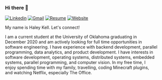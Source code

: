 ### Hi there 👋

[![Linkedin](https://img.shields.io/badge/-haleykell-blue&?logo=linkedin&color=blue&?link=https://www.linkedin.com/in/haleykell&link=https://www.linkedin.com/in/haleykell)](https://www.linkedin.com/in/haleykell) [![Gmail](https://img.shields.io/badge/-haley.a.kell-blue&?logo=gmail&logoColor=white&color=D14836&?link=mailto:haley.a.kell@gmail.com&link=mailto:haley.a.kell@gmail.com)](mailto:haley.a.kell@gmail.com) [![Resume](https://img.shields.io/badge/-Resume-blue&?color=blueviolet&?link=https://drive.google.com/file/d/1bGEaZgVihyC_JQafkVAM01gGRZXbBaFa/view?usp=sharing&link=https://drive.google.com/file/d/1bGEaZgVihyC_JQafkVAM01gGRZXbBaFa/view?usp=sharing)](https://drive.google.com/file/d/1bGEaZgVihyC_JQafkVAM01gGRZXbBaFa/view?usp=sharing) [![Website](https://img.shields.io/badge/-haleykell.me-blue&?color=darkred&?link=https://www.haleykell.me&link=https://www.haleykell.me)](http://www.haleykell.me)

My name is Haley Kell. Let's connect!

I am a current student at the University of Oklahoma graduating in December 2020 and am actively looking for full time opportunities in software engineering. I have experience with backend development, parallel programming, data analytics, and product development. I have interests in software development, operating systems, distributed systems, embedded systems, parallel programming, and computer vision. In my free time, I enjoy spending time with my family, travelling, coding Minecraft plugins, and watching Netflix, especially The Office.
